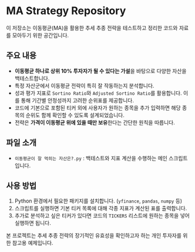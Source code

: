 # MA Strategy Repository

이 저장소는 이동평균(MA)을 활용한 추세 추종 전략을 테스트하고 정리한 코드와 자료를 모아두기 위한 공간입니다.

## 주요 내용
- **이동평균 하나로 상위 10% 투자자가 될 수 있다는 가설**을 바탕으로 다양한 자산을 백테스트합니다.
- 특정 자산군에서 이동평균 전략이 특히 잘 작동하는지 분석합니다.
- 성과 평가 지표로 `Sortino Ratio`와 `Adjusted Sortino Ratio`를 활용합니다. 이를 통해 기간별 안정성까지 고려한 순위표를 제공합니다.
- 코드에 기본으로 포함된 티커 외에 사용자가 원하는 종목을 추가 입력하면 해당 종목의 순위도 함께 확인할 수 있도록 설계되었습니다.
- 전략은 **가격이 이동평균 위에 있을 때만 보유**한다는 간단한 원칙을 따릅니다.

## 파일 소개
- `이동평균이 잘 먹히는 자산은?.py` : 백테스트와 지표 계산을 수행하는 메인 스크립트입니다.

## 사용 방법
1. Python 환경에서 필요한 패키지를 설치합니다. (`yfinance`, `pandas`, `numpy` 등)
2. 스크립트를 실행하면 기본 티커 목록에 대해 각종 지표가 계산된 표를 출력합니다.
3. 추가로 분석하고 싶은 티커가 있다면 코드의 `TICKERS` 리스트에 원하는 종목을 넣어 실행하면 됩니다.

본 프로젝트는 추세 추종 전략의 장기적인 유효성을 확인하고자 하는 개인 투자자를 위한 참고용 예제입니다.

